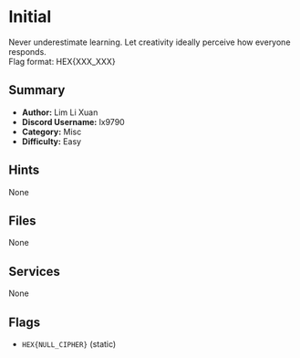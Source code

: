 # Initial
Never underestimate learning. Let creativity ideally perceive how everyone responds.\
Flag format: HEX{XXX_XXX}

## Summary
- **Author:** Lim Li Xuan
- **Discord Username:** lx9790
- **Category:** Misc
- **Difficulty:** Easy

## Hints
None

## Files
None

## Services
None

## Flags
- `HEX{NULL_CIPHER}` (static)
